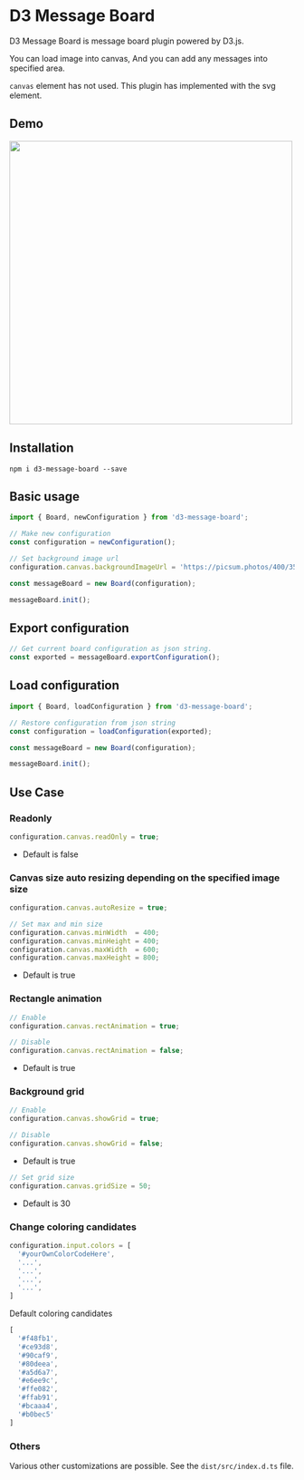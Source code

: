 # D3 Message Board

D3 Message Board is message board plugin powered by D3.js.

You can load image into canvas, And you can add any messages into specified area.

`canvas` element has not used. This plugin has implemented with the svg element.

## Demo

<img src="https://github.com/1105-6601/d3-message-board/blob/master/demo/demo.gif?raw=true" width="500px">

## Installation

```
npm i d3-message-board --save
```

## Basic usage

```typescript
import { Board, newConfiguration } from 'd3-message-board';

// Make new configuration
const configuration = newConfiguration();

// Set background image url
configuration.canvas.backgroundImageUrl = 'https://picsum.photos/400/350';

const messageBoard = new Board(configuration);

messageBoard.init();
```

## Export configuration

```typescript
// Get current board configuration as json string.
const exported = messageBoard.exportConfiguration();
```

## Load configuration

```typescript
import { Board, loadConfiguration } from 'd3-message-board';

// Restore configuration from json string
const configuration = loadConfiguration(exported);

const messageBoard = new Board(configuration);

messageBoard.init();
```

## Use Case

### Readonly

```typescript
configuration.canvas.readOnly = true;
```

- Default is false

### Canvas size auto resizing depending on the specified image size

```typescript
configuration.canvas.autoResize = true;

// Set max and min size 
configuration.canvas.minWidth  = 400;
configuration.canvas.minHeight = 400;
configuration.canvas.maxWidth  = 600;
configuration.canvas.maxHeight = 800;
```

- Default is true

### Rectangle animation

```typescript
// Enable
configuration.canvas.rectAnimation = true;

// Disable
configuration.canvas.rectAnimation = false;
```

- Default is true

### Background grid

```typescript
// Enable
configuration.canvas.showGrid = true;

// Disable
configuration.canvas.showGrid = false;
```

- Default is true

```typescript
// Set grid size
configuration.canvas.gridSize = 50;
```

- Default is 30

### Change coloring candidates

```typescript
configuration.input.colors = [
  '#yourOwnColorCodeHere',
  '...',
  '...',
  '...',
  '...',
]
```

Default coloring candidates

```typescript
[
  '#f48fb1',
  '#ce93d8',
  '#90caf9',
  '#80deea',
  '#a5d6a7',
  '#e6ee9c',
  '#ffe082',
  '#ffab91',
  '#bcaaa4',
  '#b0bec5'
]
```

### Others

Various other customizations are possible. See the `dist/src/index.d.ts` file.
